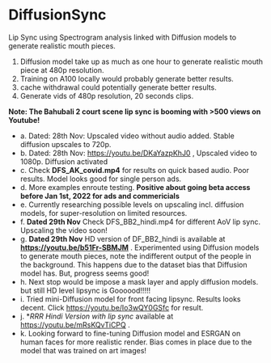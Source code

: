 # DiffusionSync
Lip Sync using Spectrogram analysis linked with Diffusion models to generate realistic mouth pieces.

1. Diffusion model take up as much as one hour to generate realistic mouth piece at 480p resolution. 
2. Training on A100 locally would probably generate better results.
3. cache withdrawal could potentially generate better results.
4. Generate vids of 480p resolution, 20 seconds clips.

**Note: The Bahubali 2 court scene lip sync is booming with >500 views on Youtube!**

* a. Dated: 28th Nov: Upscaled video without audio added. Stable diffusion upscales to 720p.
* b. Dated: 28th Nov: https://youtu.be/DKaYazpKhJ0 , Upscaled video to 1080p. Diffusion activated
* c. Check **DFS_AK_covid.mp4** for results on quick based audio. Poor results. Model looks good for single person ads. 
* d. More examples enroute testing. **Positive about going beta access before Jan 1st, 2022 for ads and commericials** 
* e. Currently researching possible levels on upscaling incl. diffusion models, for super-resolution on limited resources.
* f. **Dated 29th Nov** Check DFS_BB2_hindi.mp4 for different AoV lip sync. Upscaling the video soon!
* g. **Dated 29th Nov** HD version of DF_BB2_hindi is available at **https://youtu.be/b51Fr-SBMJM** . Experimented using Diffusion models to generate mouth pieces, note the indifferent output of the people in the background. This happens due to the dataset bias that Diffusion model has. But, progress seems good!
* h. Next stop would be impose a mask layer and apply diffusion models. but still HD level lipsync is Goooood!!!!!
* i. Tried mini-Diffusion model for front facing lipsync. Results looks decent. Click https://youtu.be/Io3wQY0GSfc for result.
* j. **RRR Hindi Version with lip sync* available at https://youtu.be/mRsKQvTiCPQ . 
* k. Looking forward to fine-tuning Diffusion model and ESRGAN on human faces for more realistic render. Bias comes in place due to the model that was trained on art images!
